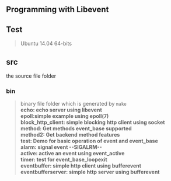 ## Programming with Libevent

## Test
>Ubuntu 14.04 64-bits

## src 
the source file folder


### bin
>binary file folder which is generated by `make`<br>
>**echo: echo server using libevent**<br>
>**epoll:simple example using epoll(7)**<br>
>**block_http_client: simple blocking http client using socket**<br>
>**method: Get methods event_base supported**<br>
>**method2: Get backend method features**<br>
>**test: Demo for basic operation of event and event_base**<br>
>**alarm: signal event --SIGALRM--**<br>
>**active: active an event using event_active**<br>
>**timer: test for event_base_loopexit**<br>
>**eventbuffer: simple http client using bufferevent**<br>
>**eventbufferserver: simple http server using bufferevent**<br>
